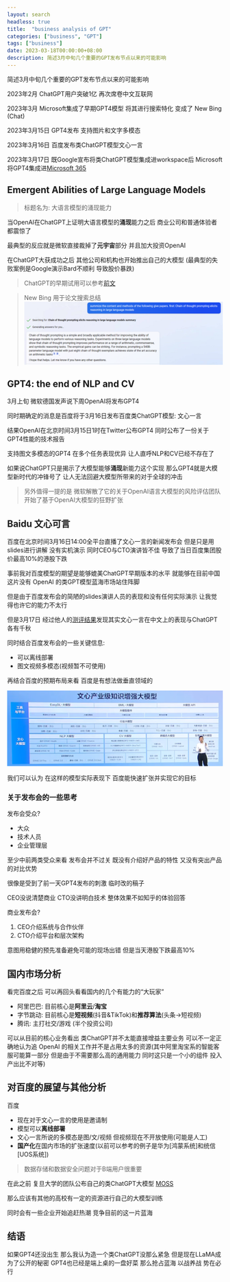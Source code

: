 ```yaml
---
layout: search
headless: true
title:  "business analysis of GPT"
categories: ["business", "GPT"]
tags: ["business"]
date: 2023-03-18T00:00:00+08:00
description: 简述3月中旬几个重要的GPT发布节点以来的可能影响
---
```

简述3月中旬几个重要的GPT发布节点以来的可能影响

2023年2月 ChatGPT用户突破1亿 再次席卷中文互联网

2023年3月 Microsoft集成了早期GPT4模型 将其进行搜索特化 变成了 New Bing (Chat)

2023年3月15日 GPT4发布 支持图片和文字多模态

2023年3月16日 百度发布类ChatGPT模型文心一言

2023年3月17日 既Google宣布将类ChatGPT模型集成进workspace后 Microsoft将GPT4集成进[Microsoft 365][MS365]

## Emergent Abilities of Large Language Models

> 标题名为: 大语言模型的涌现能力

当OpenAI在ChatGPT上证明大语言模型的**涌现**能力之后 商业公司和普通体验者都震惊了

最典型的反应就是微软直接裁掉了**元宇宙**部分 并且加大投资OpenAI

在ChatGPT大获成功之后 其他公司和机构也开始推出自己的大模型 (最典型的失败案例是Google演示Bard不顺利 导致股价暴跌)

> ChatGPT的早期试用可以参考[前文][ChatGPT-exp]

> New Bing 用于论文搜索总结 ![summize-paper](images/NewBing-summize-paper.png)

## GPT4: the end of NLP and CV

3月上旬 微软德国发声说下周OpenAI将发布GPT4

同时期确定的消息是百度将于3月16日发布百度类ChatGPT模型: 文心一言

结果OpenAI在北京时间3月15日1时在Twitter公布GPT4 同时公布了一份关于GPT4性能的技术报告

支持图文多模态的GPT4 在多个任务表现优异 让人直呼NLP和CV已经不存在了

如果说ChatGPT只是揭示了大模型能够**涌现**新能力这个实现 那么GPT4就是大模型新时代的冲锋号了 让人无法回避大模型所带来的对于全球的冲击

> 另外值得一提的是 微软解散了它的关于OpenAI语言大模型的风险评估团队 开始了基于OpenAI大模型的狂野扩张

## Baidu 文心可言

百度在北京时间3月16日14:00全平台直播了文心一言的新闻发布会 但是只是用slides进行讲解 没有实机演示 同时CEO与CTO演讲皆不佳 导致了当日百度集团股价最高10%的港股下跌

事前我对百度模型的期望是能够媲美ChatGPT早期版本的水平 就能够在目前中国这片没有 OpenAI 的类GPT模型蓝海市场站住阵脚

但是由于百度发布会的简陋的slides演讲人员的表现和没有任何实际演示 让我觉得也许它的能力不太行

但是3月17日 经过他人的[测评结果](https://www.zhihu.com/question/589955024/answer/2940079055)发现其实文心一言在中文上的表现与ChatGPT各有千秋

同时结合百度发布会的一些关键信息:
- 可以离线部署
- 图文视频多模态(视频暂不可使用)

再结合百度的预期布局来看 百度是有想法做垂直领域的

![Baidu-insights](images/Baidu-insight.png)

我们可以认为 在这样的模型实际表现下 百度能快速扩张并实现它的目标

### 关于发布会的一些思考

发布会受众?
- 大众
- 技术人员
- 企业管理层

至少中前两类受众来看 发布会并不过关 既没有介绍好产品的特性 又没有突出产品的对比优势

很像是受到了前一天GPT4发布的刺激 临时改的稿子

CEO没说清楚商业 CTO没讲明白技术 整体效果不如知乎的体验回答

商业发布会?

1. CEO介绍系统与合作伙伴
2. CTO介绍平台和层次架构

意图用稳健的预先准备避免可能的现场出错 但是当天港股下跌最高10%

## 国内市场分析

看完百度之后 可以再回头看看国内的几个有能力的“大玩家”

- 阿里巴巴: 目前核心是**阿里云**/**淘宝**
- 字节跳动: 目前核心是**短视频**(抖音&TikTok)和**推荐算法**(头条->短视频)
- 腾讯: 主打社交/游戏 (半个投资公司)

可以从目前的核心业务看出 类ChatGPT并不太能直接增益主要业务 可以不一定正确地认为追 OpenAI 的相关工作并不是占用太多的资源(其中阿里淘宝系的智能客服可能算一部分 但是由于不需要那么高的通用能力 同时这只是一个小的组件 投入产出比不对等)

## 对百度的展望与其他分析

百度
- 现在对于文心一言的使用是邀请制
- 模型可以**离线部署**
- 文心一言所说的多模态是图/文/视频 但视频现在不开放使用(可能是人工)
- **国产化**在国内市场的扩张速度(以前可以参考的例子是华为[鸿蒙系统]和统信[UOS系统])

> 数据存储和数据安全问题对于B端用户很重要

在此之前 复旦大学的团队公布自己的类ChatGPT大模型 [MOSS](https://www.zhihu.com/question/585248111)

那么应该有其他的高校有一定的资源进行自己的大模型训练

同时会有一些企业开始追赶热潮 竞争目前的这一片蓝海

## 结语

如果GPT4还没出生 那么我认为造一个类ChatGPT没那么紧急 但是现在LLaMA成为了公开的秘密 GPT4也已经是端上桌的一盘好菜 那么抢占蓝海 以战养战 势在必行

[ChatGPT-exp]: https://hughnew.github.io/RDLog/exploration/2022/12/07/ChatGPT-experience.html
[MS365]: https://blogs.microsoft.com/blog/2023/03/16/introducing-microsoft-365-copilot-your-copilot-for-work/